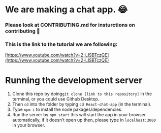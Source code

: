 # We are making a chat app. 😂

### Please look at CONTRIBUTING.md for insturctions on contributing 💙

### This is the link to the tutorial we are following:
[https://www.youtube.com/watch?v=2-LISBTczQE](https://www.youtube.com/watch?v=2-LISBTczQE)

# Running the development server
  1. Clone this repo by doing`git clone [link to this repository]` in the terminal, or you could use Github Desktop.
  2. Then `cd` into the folder by typing `cd React-chat-app` (in the terminal).
  3. Type `npm i` to install the node pakages/dependencies.
  4. Run the server by `npm start` this will start the app in your browser automatically, if it doesn't open up then, please type in `localhost:3000` in your browser.

